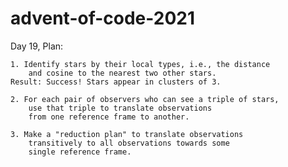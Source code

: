 # advent-of-code-2021

Day 19, Plan: 

    1. Identify stars by their local types, i.e., the distance
        and cosine to the nearest two other stars.
    Result: Success! Stars appear in clusters of 3.
    
    2. For each pair of observers who can see a triple of stars,
        use that triple to translate observations 
        from one reference frame to another. 
        
    3. Make a "reduction plan" to translate observations 
        transitively to all observations towards some
        single reference frame. 
        
